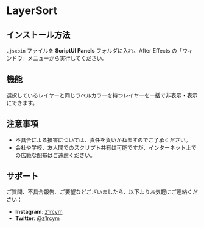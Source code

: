 # LayerSort

## インストール方法
`.jsxbin` ファイルを **ScriptUI Panels** フォルダに入れ、After Effects の「ウィンドウ」メニューから実行してください。

## 機能
選択しているレイヤーと同じラベルカラーを持つレイヤーを一括で非表示・表示にできます。

## 注意事項
- 不具合による損害については、責任を負いかねますのでご了承ください。
- 会社や学校、友人間でのスクリプト共有は可能ですが、インターネット上での広範な配布はご遠慮ください。

## サポート
ご質問、不具合報告、ご要望などございましたら、以下よりお気軽にご連絡ください：

- **Instagram**: [z1rcym](https://www.instagram.com/z1rcym)
- **Twitter**: [@z1rcym](https://twitter.com/z1rcym)
